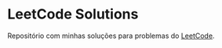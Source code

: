 # LeetCode Solutions

Repositório com minhas soluções para problemas do [LeetCode](https://leetcode.com/).
